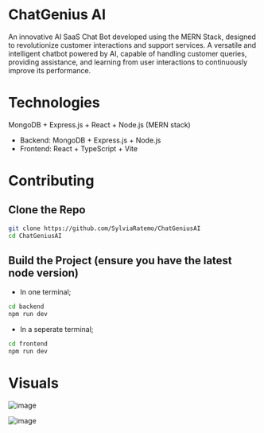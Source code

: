 # ChatGenius AI
An innovative AI SaaS Chat Bot developed using the MERN Stack, designed to revolutionize customer interactions and support services.
A versatile and intelligent chatbot powered by AI, capable of handling customer queries, providing assistance, and learning from user interactions to continuously improve its performance.

# Technologies
MongoDB + Express.js + React + Node.js (MERN stack)

- Backend: MongoDB + Express.js + Node.js
- Frontend: React + TypeScript + Vite

# Contributing

## Clone the Repo
```bash
git clone https://github.com/SylviaRatemo/ChatGeniusAI
cd ChatGeniusAI
```

## Build the Project (ensure you have the latest node version)
- In one terminal;
```bash
cd backend
npm run dev
```
- In a seperate terminal;
```bash
cd frontend
npm run dev
```

# Visuals
![image](https://github.com/SylviaRatemo/ChatGeniusAI/assets/12081174/aa863485-ae6f-40d1-a6f2-8056f3113b59)

![image](https://github.com/SylviaRatemo/ChatGeniusAI/assets/12081174/1d3cf1eb-dfb2-438f-a603-c76a3da5b709)

